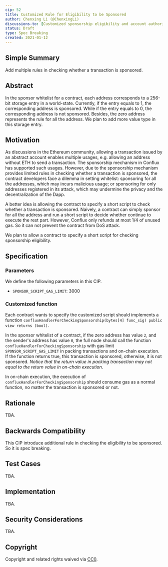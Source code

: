 ```yaml
---
cip: 52
title: Customized Rule for Eligibility to be Sponsored
author: Chenxing Li (@ChenxingLi)
discussions-to: [Customized sponsorship eligibility and account authorization](https://github.com/Conflux-Chain/CIPs/issues/54)
status: Draft
type: Spec Breaking
created: 2021-01-12
---
```


## Simple Summary
Add multiple rules in checking whether a transaction is sponsored. 

## Abstract
In the sponsor whitelist for a contract, each address corresponds to a 256-bit storage entry in a world-state. Currently, if the entry equals to 1, the corresponding address is sponsored. While if the entry equals to 0, the corresponding address is not sponsored. Besides, the zero address represents the rule for all the address. We plan to add more value type in this storage entry. 

## Motivation
As discussions in the Ethereum community, allowing a transaction issued by an abstract account enables multiple usages, e.g. allowing an address without ETH to send a transaction. The sponsorship mechanism in Conflux has supported such usages. However, due to the sponsorship mechanism provides limited rules in checking whether a transaction is sponsored, the contract developers face a dilemma in setting whitelist: sponsoring for all the addresses, which may incurs malicious usage; or sponsoring for only addresses registered in its attack, which may undermine the privacy and the decentralization of the Dapp. 

A better idea is allowing the contract to specify a short script to check whether a transaction is sponsored. Naively, a contract can simply sponsor for all the address and run a short script to decide whether continue to execute the rest part. However, Conflux only refunds at most 1/4 of unused gas. So it can not prevent the contract from DoS attack. 

We plan to allow a contract to specify a short script for checking sponsorship eligibility.  

## Specification
<!--The technical specification should describe the syntax and semantics of any new feature. The specification should be detailed enough to allow competing, interoperable implementations for any of the current Conflux platforms ([conflux-rust](https://github.com/Conflux-Chain/conflux-rust)).-->

### Parameters

We define the following parameters in this CIP.

- `SPONSOR_SCRIPT_GAS_LIMIT`: 3000

### Customized function

Each contract wants to specify the customized script should implements a function `confluxHandlerForCheckingSponsorship(bytes[4] func_sig) public view returns (bool)`. 

In the sponsor whitelist of a contract, if the zero address has value `2`, and the sender's address has value `0`, the full node should call the function `confluxHandlerForCheckingSponsorship` with gas limit `SPONSOR_SCRIPT_GAS_LIMIT` in packing transactions and on-chain execution. If the function returns true, this transaction is sponsored, otherwise, it is not sponsored. *Notice that the return value in packing transaction may not equal to the return value in on-chain execution.* 

In on-chain execution, the execution of `confluxHandlerForCheckingSponsorship` should consume gas as a normal function, no matter the transaction is sponsored or not. 

## Rationale

TBA.

## Backwards Compatibility

This CIP introduce additional rule in checking the eligibility to be sponsored. So it is spec breaking. 

## Test Cases

TBA.

## Implementation

TBA.

## Security Considerations

TBA.

## Copyright
Copyright and related rights waived via [CC0](https://creativecommons.org/publicdomain/zero/1.0/).
